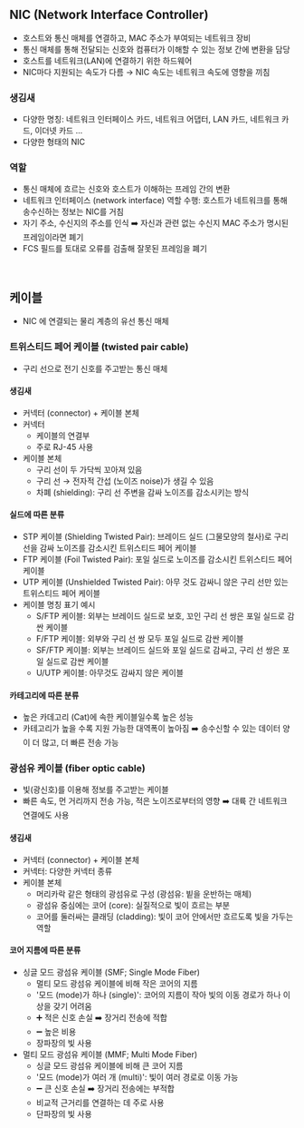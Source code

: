 ## NIC (Network Interface Controller)
- 호스트와 통신 매체를 연결하고, MAC 주소가 부여되는 네트워크 장비
- 통신 매체를 통해 전달되는 신호와 컴퓨터가 이해할 수 있는 정보 간에 변환을 담당
- 호스트를 네트워크(LAN)에 연결하기 위한 하드웨어
- NIC마다 지원되는 속도가 다름 → NIC 속도는 네트워크 속도에 영향을 끼침
### 생김새
- 다양한 명칭: 네트워크 인터페이스 카드, 네트워크 어댑터, LAN 카드, 네트워크 카드, 이더넷 카드 ...
- 다양한 형태의 NIC
### 역할
- 통신 매체에 흐르는 신호와 호스트가 이해하는 프레임 간의 변환
- 네트워크 인터페이스 (network interface) 역할 수행: 호스트가 네트워크를 통해 송수신하는 정보는 NIC를 거침
- 자기 주소, 수신지의 주소를 인식 ➡️ 자신과 관련 없는 수신지 MAC 주소가 명시된 프레임이라면 폐기
- FCS 필드를 토대로 오류를 검출해 잘못된 프레임을 폐기
<br/>

## 케이블
- NIC 에 연결되는 물리 계층의 유선 통신 매체
### 트위스티드 페어 케이블 (twisted pair cable)
- 구리 선으로 전기 신호를 주고받는 통신 매체
#### 생김새
- 커넥터 (connector) + 케이블 본체
- 커넥터
  - 케이블의 연결부
  - 주로 RJ-45 사용
- 케이블 본체
  - 구리 선이 두 가닥씩 꼬아져 있음
  - 구리 선 → 전자적 간섭 (노이즈 noise)가 생길 수 있음
  - 차폐 (shielding): 구리 선 주변을 감싸 노이즈를 감소시키는 방식
#### 실드에 따른 분류
- STP 케이블 (Shielding Twisted Pair): 브레이드 실드 (그물모양의 철사)로 구리 선을 감싸 노이즈를 감소시킨 트위스티드 페어 케이블
- FTP 케이블 (Foil Twisted Pair): 포일 실드로 노이즈를 감소시킨 트위스티드 페어 케이블
- UTP 케이블 (Unshielded Twisted Pair): 아무 것도 감싸니 않은 구리 선만 있는 트위스티드 페어 케이블
- 케이블 명칭 표기 예시
  - S/FTP 케이블: 외부는 브레이드 실드로 보호, 꼬인 구리 선 쌍은 포일 실드로 감싼 케이블
  - F/FTP 케이블: 외부와 구리 선 쌍 모두 포일 실드로 감싼 케이블
  - SF/FTP 케이블: 외부는 브레이드 실드와 포일 실드로 감싸고, 구리 선 쌍은 포일 실드로 감싼 케이블
  - U/UTP 케이블: 아무것도 감싸지 않은 케이블
#### 카테고리에 따른 분류
- 높은 카데고리 (Cat)에 속한 케이블일수록 높은 성능
- 카테고리가 높을 수록 지원 가능한 대역폭이 높아짐 ➡️ 송수신할 수 있는 데이터 양이 더 많고, 더 빠른 전송 가능
### 광섬유 케이블 (fiber optic cable)
- 빛(광신호)를 이용해 정보를 주고받는 케이블
- 빠른 속도, 먼 거리까지 전송 가능, 적은 노이즈로부터의 영향 ➡️ 대륙 간 네트워크 연결에도 사용
#### 생김새
- 커넥터 (connector) + 케이블 본체
- 커넥터: 다양한 커넥터 종류
- 케이블 본체
  - 머리카락 같은 형태의 광섬유로 구성 (광섬유: 빝을 운반하는 매체)
  - 광섬유 중심에는 코어 (core): 실질적으로 빛이 흐르는 부분
  - 코어를 둘러싸는 클래딩 (cladding): 빛이 코어 안에서만 흐르도록 빛을 가두는 역할
#### 코어 지름에 따른 분류
- 싱글 모드 광섬유 케이블 (SMF; Single Mode Fiber)
  - 멀티 모드 광섬유 케이블에 비해 작은 코어의 지름
  - '모드 (mode)가 하나 (single)': 코어의 지름이 작아 빛의 이동 경로가 하나 이상을 갖기 어려움
  - ➕ 적은 신호 손실 ➡️ 장거리 전송에 적합
  - ➖ 높은 비용
  - 장파장의 빛 사용
- 멀티 모드 광섬유 케이블 (MMF; Multi Mode Fiber)
  - 싱글 모드 광섬유 케이블에 비해 큰 코어 지름
  - '모드 (mode)가 여러 개 (multi)': 빛이 여러 경로로 이동 가능
  - ➖ 큰 신호 손실 ➡️ 장거리 전송에는 부적합
  - 비교적 근거리를 연결하는 데 주로 사용
  - 단파장의 빛 사용
